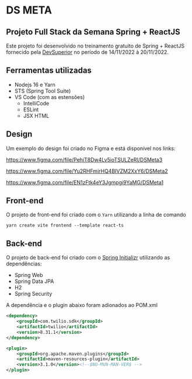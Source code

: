 # DS META

## Projeto Full Stack da Semana Spring + ReactJS

Este projeto foi desenvolvido no treinamento gratuito de Spring + ReactJS fornecido pela [DevSuperior](http://www.devsuperior.com.br) no período de 14/11/2022 à 20/11/2022.

## Ferramentas utilizadas

* Nodejs 16 e Yarn
* STS (Spring Tool Suite)
* VS Code (com as estensões)
    * IntelliCode
    * ESLint
    * JSX HTML

## Design

Um exemplo do design foi criado no Figma e está disponível nos links:

https://www.figma.com/file/PehiT8Dw4Lv5ioTSULZeRI/DSMeta3

https://www.figma.com/file/Yu2RHFmirHQ4BIVZM2XxY6/DSMeta2

https://www.figma.com/file/EN1zFtk4eY3Jgmpgi9YaMG/DSMeta1

## Front-end

O projeto de front-end foi criado com o `Yarn` utilizando a linha de comando 

```
yarn create vite frontend --template react-ts
```

## Back-end

O projeto de back-end foi criado com o [Spring Initializr](https://start.spring.io/) utilizando as dependências:

* Spring Web
* Spring Data JPA
* H2
* Spring Security

A dependência e o plugin abaixo foram adionados ao POM.xml

```xml
<dependency>
	<groupId>com.twilio.sdk</groupId>
	<artifactId>twilio</artifactId>
	<version>8.31.1</version>
</dependency>
```

```xml
<plugin>
	<groupId>org.apache.maven.plugins</groupId>
	<artifactId>maven-resources-plugin</artifactId>
	<version>3.1.0</version><!--$NO-MVN-MAN-VER$ -->
</plugin>
```
